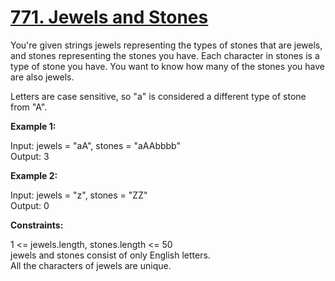# [771. Jewels and Stones](https://leetcode.com/problems/jewels-and-stones/)

You're given strings jewels representing the types of stones that are jewels, and stones representing the stones you have. Each character in stones is a type of stone you have. You want to know how many of the stones you have are also jewels.

Letters are case sensitive, so "a" is considered a different type of stone from "A".

 

__Example 1:__

Input: jewels = "aA", stones = "aAAbbbb" <br>
Output: 3 <br>

__Example 2:__

Input: jewels = "z", stones = "ZZ" <br>
Output: 0
 

__Constraints:__

1 <= jewels.length, stones.length <= 50 <br>
jewels and stones consist of only English letters.<br>
All the characters of jewels are unique.